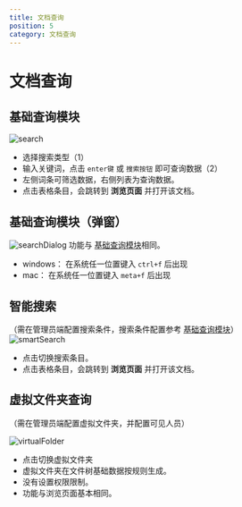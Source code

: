 ```yaml
---
title: 文档查询
position: 5
category: 文档查询
---
```

# 文档查询
## 基础查询模块
![search](/images/search.png)
- 选择搜索类型（1）
- 输入关键词，点击 `enter键` 或 `搜索按钮` 即可查询数据（2）
- 左侧词条可筛选数据，右侧列表为查询数据。
- 点击表格条目，会跳转到 __浏览页面__ 并打开该文档。
## 基础查询模块（弹窗）
![searchDialog](/images/searchDialog.png)
功能与 <a href="#基础查询模块">基础查询模块</a>相同。
- windows： 在系统任一位置键入 `ctrl+f` 后出现
- mac： 在系统任一位置键入 `meta+f` 后出现

## 智能搜索
（需在管理员端配置搜索条件，搜索条件配置参考 <a href="#基础查询模块">基础查询模块</a>）
![smartSearch](/images/smartSearch.png)
- 点击切换搜索条目。
- 点击表格条目，会跳转到 __浏览页面__ 并打开该文档。
## 虚拟文件夹查询
（需在管理员端配置虚拟文件夹，并配置可见人员）

![virtualFolder](/images/virtualFolder.png)
- 点击切换虚拟文件夹
- 虚拟文件夹在文件树基础数据按规则生成。
- 没有设置权限限制。
- 功能与浏览页面基本相同。
